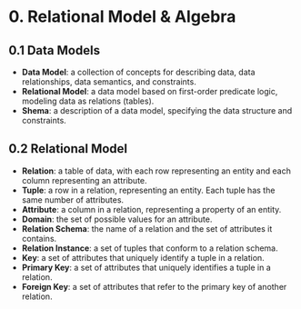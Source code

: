 # 0. Relational Model & Algebra
## 0.1 Data Models
- **Data Model**: a collection of concepts for describing data, data relationships, data semantics, and constraints.
- **Relational Model**: a data model based on first-order predicate logic, modeling data as relations (tables).
- **Shema**: a description of a data model, specifying the data structure and constraints.
## 0.2 Relational Model
- **Relation**: a table of data, with each row representing an entity and each column representing an attribute.
- **Tuple**: a row in a relation, representing an entity. Each tuple has the same number of attributes.
- **Attribute**: a column in a relation, representing a property of an entity.
- **Domain**: the set of possible values for an attribute.
- **Relation Schema**: the name of a relation and the set of attributes it contains.
- **Relation Instance**: a set of tuples that conform to a relation schema.
- **Key**: a set of attributes that uniquely identify a tuple in a relation.
- **Primary Key**: a set of attributes that uniquely identifies a tuple in a relation.
- **Foreign Key**: a set of attributes that refer to the primary key of another relation.
